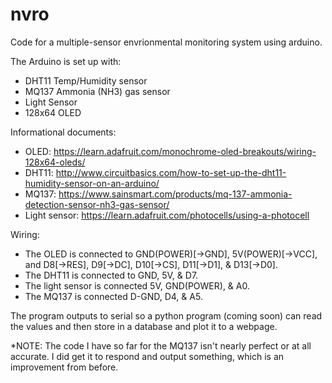 # nvro
Code for a multiple-sensor envrionmental monitoring system using arduino.

The Arduino is set up with:
 - DHT11 Temp/Humidity sensor
 - MQ137 Ammonia (NH3) gas sensor
 - Light Sensor
 - 128x64 OLED
 
Informational documents:
 - OLED: https://learn.adafruit.com/monochrome-oled-breakouts/wiring-128x64-oleds/
 - DHT11: http://www.circuitbasics.com/how-to-set-up-the-dht11-humidity-sensor-on-an-arduino/
 - MQ137: https://www.sainsmart.com/products/mq-137-ammonia-detection-sensor-nh3-gas-sensor/
 - Light sensor: https://learn.adafruit.com/photocells/using-a-photocell

Wiring:
- The OLED is connected to GND(POWER)[->GND], 5V(POWER)[->VCC], and D8[->RES], D9[->DC], D10[->CS], D11[->D1], & D13[->D0].
- The DHT11 is connected to GND, 5V, & D7.
- The light sensor is connected 5V, GND(POWER), & A0.
- The MQ137 is connected D-GND, D4, & A5.


The program outputs to serial so a python program (coming soon) can read the values and then store in a database and plot it to a webpage.

*NOTE: The code I have so far for the MQ137 isn't nearly perfect or at all accurate. I did get it to respond and output something, which is an improvement from before.
